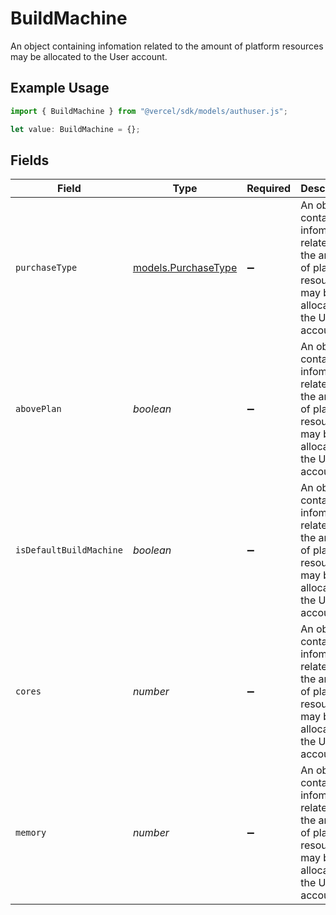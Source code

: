 # BuildMachine

An object containing infomation related to the amount of platform resources may be allocated to the User account.

## Example Usage

```typescript
import { BuildMachine } from "@vercel/sdk/models/authuser.js";

let value: BuildMachine = {};
```

## Fields

| Field                                                                                                             | Type                                                                                                              | Required                                                                                                          | Description                                                                                                       |
| ----------------------------------------------------------------------------------------------------------------- | ----------------------------------------------------------------------------------------------------------------- | ----------------------------------------------------------------------------------------------------------------- | ----------------------------------------------------------------------------------------------------------------- |
| `purchaseType`                                                                                                    | [models.PurchaseType](../models/purchasetype.md)                                                                  | :heavy_minus_sign:                                                                                                | An object containing infomation related to the amount of platform resources may be allocated to the User account. |
| `abovePlan`                                                                                                       | *boolean*                                                                                                         | :heavy_minus_sign:                                                                                                | An object containing infomation related to the amount of platform resources may be allocated to the User account. |
| `isDefaultBuildMachine`                                                                                           | *boolean*                                                                                                         | :heavy_minus_sign:                                                                                                | An object containing infomation related to the amount of platform resources may be allocated to the User account. |
| `cores`                                                                                                           | *number*                                                                                                          | :heavy_minus_sign:                                                                                                | An object containing infomation related to the amount of platform resources may be allocated to the User account. |
| `memory`                                                                                                          | *number*                                                                                                          | :heavy_minus_sign:                                                                                                | An object containing infomation related to the amount of platform resources may be allocated to the User account. |